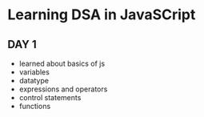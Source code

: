 # Learning DSA in JavaSCript

## DAY 1
- learned about basics of js
- variables
- datatype
- expressions and operators
- control statements
- functions
